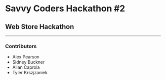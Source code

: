 # Savvy Coders Hackathon \#2
## Web Store Hackathon

---

### Contributors
+ Alex Pearson
+ Sidney Buckner
+ Allan Caprola
+ Tyler Krszjzaniek